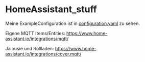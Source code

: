# HomeAssistant_stuff

Meine ExampleConfiguration ist in [configuration.yaml](configuration.yaml) zu sehen.


Eigene MQTT Items/Entities:
https://www.home-assistant.io/integrations/mqtt/

Jalousie und Rollladen:
https://www.home-assistant.io/integrations/cover.mqtt/
